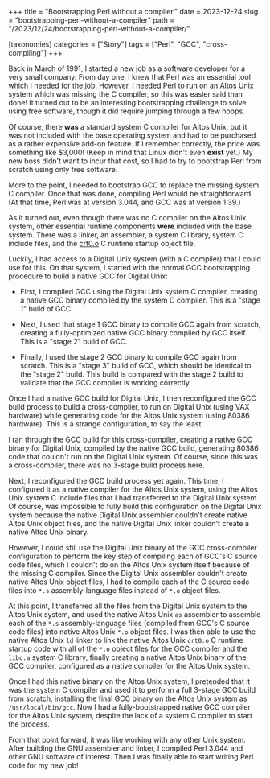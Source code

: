 +++
title = "Bootstrapping Perl without a compiler."
date = 2023-12-24
slug = "bootstrapping-perl-without-a-compiler"
path = "/2023/12/24/bootstrapping-perl-without-a-compiler/"

[taxonomies]
categories = ["Story"]
tags = ["Perl", "GCC", "cross-compiling"]
+++

Back in March of 1991, I started a new job as a software developer for a very
small company.  From day one, I knew that Perl was an essential tool which I
needed for the job.  However, I needed Perl to run on an [Altos
Unix](https://en.wikipedia.org/wiki/Altos_Computer_Systems) system which was
missing the C compiler, so this was easier said than done!  It turned out to be
an interesting bootstrapping challenge to solve using free software, though it
did require jumping through a few hoops.

<!-- more -->

Of course, there **was** a standard system C compiler for Altos Unix, but it
was not included with the base operating system and had to be purchased as a
rather expensive add-on feature.  If I remember correctly, the price was
something like $3,000!  (Keep in mind that Linux didn't even **exist** yet.)
My new boss didn't want to incur that cost, so I had to try to bootstrap Perl
from scratch using only free software.

More to the point, I needed to bootstrap GCC to replace the missing system C
compiler.  Once that was done, compiling Perl would be straightforward.  (At
that time, Perl was at version 3.044, and GCC was at version 1.39.)

As it turned out, even though there was no C compiler on the Altos Unix system,
other essential runtime components **were** included with the base system.
There was a linker, an assembler, a system C library, system C include files,
and the [crt0.o](https://en.wikipedia.org/wiki/Crt0) C runtime startup object
file.

Luckily, I had access to a Digital Unix system (with a C compiler) that I could
use for this.  On that system, I started with the normal GCC bootstrapping
procedure to build a native GCC for Digital Unix:

* First, I compiled GCC using the Digital Unix system C compiler, creating a
  native GCC binary compiled by the system C compiler.  This is a "stage 1"
  build of GCC.

* Next, I used that stage 1 GCC binary to compile GCC again from scratch,
  creating a fully-optimized native GCC binary compiled by GCC itself.  This is
  a "stage 2" build of GCC.

* Finally, I used the stage 2 GCC binary to compile GCC again from scratch.
  This is a "stage 3" build of GCC, which should be identical to the "stage 2"
  build.  This build is compared with the stage 2 build to validate that the
  GCC compiler is working correctly.

Once I had a native GCC build for Digital Unix, I then reconfigured the GCC
build process to build a cross-compiler, to run on Digital Unix (using VAX
hardware) while generating code for the Altos Unix system (using 80386
hardware).  This is a strange configuration, to say the least.

I ran through the GCC build for this cross-compiler, creating a native GCC
binary for Digital Unix, compiled by the native GCC build, generating 80386
code that couldn't run on the Digital Unix system.  Of course, since this was a
cross-compiler, there was no 3-stage build process here.

Next, I reconfigured the GCC build process yet again.  This time, I configured
it as a native compiler for the Altos Unix system, using the Altos Unix system
C include files that I had transferred to the Digital Unix system.  Of course,
was impossible to fully build this configuration on the Digital Unix system
because the native Digital Unix assembler couldn't create native Altos Unix
object files, and the native Digital Unix linker couldn't create a native Altos
Unix binary.

However, I could still use the Digital Unix binary of the GCC cross-compiler
configuration to perform the key step of compiling each of GCC's C source code
files, which I couldn't do on the Altos Unix system itself because of the
missing C compiler.  Since the Digital Unix assembler couldn't create native
Altos Unix object files, I had to compile each of the C source code files into
`*.s` assembly-language files instead of `*.o` object files.

At this point, I transferred all the files from the Digital Unix system to the
Altos Unix system, and used the native Altos Unix `as` assembler to assemble
each of the `*.s` assembly-language files (compiled from GCC's C source code
files) into native Altos Unix `*.o` object files.  I was then able to use the
native Altos Unix `ld` linker to link the native Altos Unix `crt0.o` C runtime
startup code with all of the `*.o` object files for the GCC compiler and the
`libc.a` system C library, finally creating a native Altos Unix binary of the
GCC compiler, configured as a native compiler for the Altos Unix system.

Once I had this native binary on the Altos Unix system, I pretended that it was
the system C compiler and used it to perform a full 3-stage GCC build from
scratch, installing the final GCC binary on the Altos Unix system as
`/usr/local/bin/gcc`.  Now I had a fully-bootstrapped native GCC compiler for
the Altos Unix system, despite the lack of a system C compiler to start the
process.

From that point forward, it was like working with any other Unix system.  After
building the GNU assembler and linker, I compiled Perl 3.044 and other GNU
software of interest.  Then I was finally able to start writing Perl code for
my new job!
